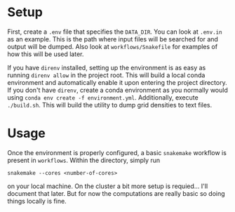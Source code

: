 # Setup

First, create a `.env` file that specifies the `DATA_DIR`. You can look at `.env.in` as an example.  This is the path where input files will be searched for and output will be dumped. Also look at `workflows/Snakefile` for examples of how this will be used later.

If you have `direnv` installed, setting up the environment is as easy as running `direnv allow` in the project root. This will build a local conda environment and automatically enable it upon entering the project directory. If you don't have `direnv`, create a conda environment as you normally would using `conda env create -f environment.yml`. Additionally, execute `./build.sh`. This will build the utility to dump grid densities to text files.

# Usage

Once the environment is properly configured, a basic `snakemake` workflow is present in `workflows`. Within the directory, simply run

```
snakemake --cores <number-of-cores>
```

on your local machine. On the cluster a bit more setup is requied... I'll document that later. But for now the computations are really basic so doing things locally is fine.